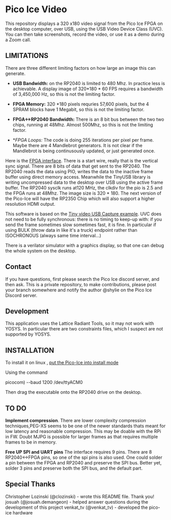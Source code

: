 # Pico Ice Video

This repository displays a 320 x180 video signal from the Pico Ice FPGA on the
desktop computer, over USB, using the USB Video Device Class (UVC).
You can then take screenshots, record the video, or use it as a demo
during a Zoom call.

## LIMITATIONS

There are three different limiting factors on how large an image this can generate. 

- **USB Bandwidth:** on the RP2040 is limited to 480 Mhz.  In practice less is achievable. A display image of 320*180 * 60 FPS requires a bandwidth of 3,450,000 Hz, so this is not the limiting factor. 

- **FPGA Memory:** 320 *180 pixels requries 57,600 pixels, but the 4 SPRAM blocks have 1 Megabit, so this is not the limiting factor.

- **FPGA<->RP2040 Bandwidth:** There is an 8 bit bus between the two two chips, running at 48Mhz.  Almost 500Mhz, so this is not the limiting factor. 

- **FPGA Loops:*  The code is doing 255 iterations per pixel per frame.  Maybe there are 4 Mandlebrot generators.   It is not clear if the Mandlebrot is being continusously updated, or just generated once. 

Here is the [FPGA interface](https://git.shylie.info/shylie/pico-ice-video/src/branch/main/ice/mandelbrot/source/impl_1/top.sv). There is a start wire, really that is the vertical sync signal.  There are 8 bits of data that get sent to the RP2040.  The RP2040 reads the data
using PIO, writes the data to the inactive frame buffer using direct
memory access.  Meanwhile the TinyUSB library is writing uncompressed
data to the desktop over USB using the active frame buffer.  The
RP2040 sysclk runs at120 MHz, the clkdiv for the pio is 2.5 and the
FPGA runs at 48Mhz.  The image size is 320 * 180.  The next version of
the Pico-Ice will have the RP2350 Chip which will also support a
higher resolution HDMI output. 

This software is based on the [Tiny video USB Capture example](
https://github.com/hathach/tinyusb/tree/master/examples/device/video_capture).
UVC does not need to be fully synchronous: there is no timing to
keep-up with: if you send the frame sometimes slow sometimes fast, it
is fine.  In particular if using BULK (throw data in like it's a
truck) endpoint rather than ISOCHRONOUS (always same time
interval...)

There is a verilator simulator with a graphics display, so that one can debug the whole system on the desktop. 

## Contact

If you have questions, first please search the Pico Ice discord
server, and then ask.  This is a private repository, to make
contributions, please post your branch somewhere and notify the author
@shylie on the Pico Ice Discord server.

## Development

This application uses the Lattice Radiant Tools, so it may not work with YOSYS.  In particular there are two constraints files, which I suspect are not supported by YOSYS. 

## INSTALLATION

To install it on linux , [put the Pico-Ice into install mode](
https://pico-ice.tinyvision.ai/md_programming_the_mcu.html )

Using the command

picocom) --baud 1200 /dev/ttyACM0

Then drag the executable onto the RP2040 drive on the desktop. 

## TO DO

**Implement compression**.  There are lower complexity compression
  techniques,PEG-XS seems to be one of the newer standards thats meant
  for low latency and reasonable compression. This may be doable with
  the RPi in FW. Doubt MJPG is possible for larger frames as that
  requires multiple frames to be in memory.

**Free UP SPI and UART pins** The interface requires 9 pins.  There
  are 8 RP2040<->FPGA pins, so one of the spi pins is also used. One
  could solder a pin between the FPGA and RP2040 and preserve the SPI
  bus.  Better yet, solder 3 pins and preserve both the SPI bus, and
  the default part. 

## Special Thanks

Christopher Lozinski (@clozinski) - wrote this README file. Thank you!
josuah (@josuah.demangeon) - helped answer questions during the development of this project
venkat_tv (@venkat_tv) - developed the pico-ice hardware